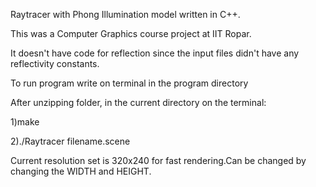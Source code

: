 Raytracer with Phong Illumination model written in C++.

This was a Computer Graphics course project at IIT Ropar.

It doesn't have code for reflection since the input files didn't have any reflectivity constants.

To run program write on terminal in the program directory

After unzipping folder, in the current directory on the terminal:

1)make

2)./Raytracer filename.scene

Current resolution set is 320x240 for fast rendering.Can be changed by changing the WIDTH and HEIGHT.
